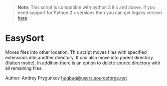> **Note:** This script is compatible with python 3.8.x and above.
If you need support for Python 2.x versions then you can get legacy version [here](https://forum.nzbget.net/viewtopic.php?f=8&t=2163&p=23026&hilit=easysort#p23026).

# EasySort

Moves files into other location.
This script moves files with specified extensions into another
directory. It can also move into parent directory (flatten mode). 
In addition there is an option to delete source directory with all remaining files.

Author: Andrey Prygunkov <hugbug@users.sourceforge.net>
